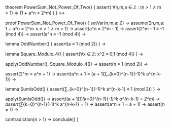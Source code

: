 theorem PowerSum_Not_Power_Of_Two() {
  assert(
    ∀n,m,a ∈ ℤ : (n > 1 ∧ m > 1) ⇒ (1 + a^n ≠ 2^m)
  )
} ↔

proof PowerSum_Not_Power_Of_Two() {
  setVar(n,m,a: ℤ) →
  assume(∃n,m,a: 1 + a^n = 2^m ∧ n > 1 ∧ m > 1) →
  assert(a^n = 2^m - 1) →
  assert(2^m - 1 ≡ -1 (mod 4)) →
  assert(a^n ≡ -1 (mod 4)) →
  
  lemma OddNumber() {
    assert(a ≡ 1 (mod 2))
  } →
  
  lemma Square_Modulo_4() {
    assert(∀x ∈ ℤ: x^2 ≡ 0,1 (mod 4))
  } →
  
  apply(OddNumber(), Square_Modulo_4()) →
  assert(n ≡ 1 (mod 2)) →
  
  assert(2^m = a^n + 1) →
  assert(a^n + 1 = (a + 1)∑_{k=0}^{n-1}(-1)^k a^{n-k-1}) →
  
  lemma SumIsOdd() {
    assert(∑_{k=0}^{n-1}(-1)^k a^{n-k-1} ≡ 1 (mod 2))
  } →
  
  apply(SumIsOdd()) →
  assert((a + 1)∑_{k=0}^{n-1}(-1)^k a^{n-k-1} = 2^m) →
  assert(∑_{k=0}^{n-1}(-1)^k a^{n-k-1} = 1) →
  assert(a^n + 1 = a + 1) →
  assert(n = 1) →
  
  contradiction(n > 1) →
  conclude()
}
